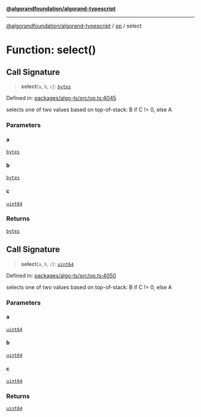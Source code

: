 [**@algorandfoundation/algorand-typescript**](../../../README.md)

***

[@algorandfoundation/algorand-typescript](../../../README.md) / [op](../README.md) / select

# Function: select()

## Call Signature

> **select**(`a`, `b`, `c`): [`bytes`](../../../type-aliases/bytes.md)

Defined in: [packages/algo-ts/src/op.ts:4045](https://github.com/algorandfoundation/puya-ts/blob/main/packages/algo-ts/src/op.ts#L4045)

selects one of two values based on top-of-stack: B if C != 0, else A

### Parameters

#### a

[`bytes`](../../../type-aliases/bytes.md)

#### b

[`bytes`](../../../type-aliases/bytes.md)

#### c

[`uint64`](../../../type-aliases/uint64.md)

### Returns

[`bytes`](../../../type-aliases/bytes.md)

## Call Signature

> **select**(`a`, `b`, `c`): [`uint64`](../../../type-aliases/uint64.md)

Defined in: [packages/algo-ts/src/op.ts:4050](https://github.com/algorandfoundation/puya-ts/blob/main/packages/algo-ts/src/op.ts#L4050)

selects one of two values based on top-of-stack: B if C != 0, else A

### Parameters

#### a

[`uint64`](../../../type-aliases/uint64.md)

#### b

[`uint64`](../../../type-aliases/uint64.md)

#### c

[`uint64`](../../../type-aliases/uint64.md)

### Returns

[`uint64`](../../../type-aliases/uint64.md)
